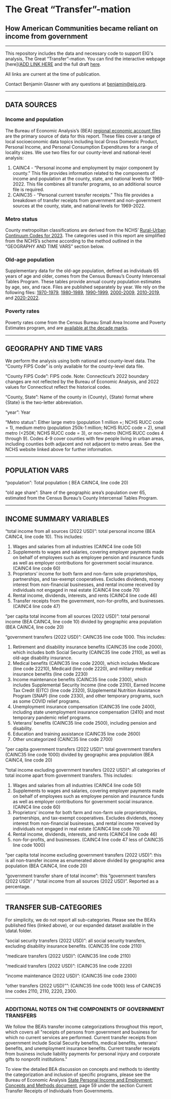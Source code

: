 <h1>The Great “Transfer”-mation</h1>
<h2>How American Communities became reliant on income from government</h2>

***

This repository includes the data and necessary code to support EIG's analysis, The Great “Transfer”-mation. You can find the interactive webpage [here]([ADD LINK HERE](https://eig.org/great-transfermation) and the full draft [here](https://eig.org/wp-content/uploads/2024/09/Great-Transfermation.pdf). 

All links are current at the time of publication.

Contact Benjamin Glasner with any questions at benjamin@eig.org.

***

<h2>DATA SOURCES</h2>

<h3>Income and population</h3>

The Bureau of Economic Analysis’s (BEA) [regional economic account files](https://apps.bea.gov/regional/downloadzip.htm) are the primary source of data for this report. These files cover a range of local socioeconomic data topics including local Gross Domestic Product, Personal Income, and Personal Consumption Expenditures for a range of locality sizes. We use two files for our county-level and national-level analysis:

<ol>
<li>CAINC4 - “Personal income and employment by major component by county.” This file provides information related to the components of income and population at the county, state, and national levels for 1969-2022. This file combines all transfer programs, so an additional source file is required.</li>
<li>CAINC35 - “Personal current transfer receipts.” This file provides a breakdown of transfer receipts from government and non-government sources at the county, state, and national levels for 1969-2022.</li>
</ol>


<h3>Metro status</h3>

County metropolitan classifications are derived from the NCHS’ [Rural-Urban Continuum Codes for 2023](https://www.ers.usda.gov/data-products/rural-urban-continuum-codes.aspx). The categories used in this report are simplified from the NCHS’s scheme according to the method outlined in the “GEOGRAPHY AND TIME VARS” section below.


<h3>Old-age population</h3>

Supplementary data for the old-age population, defined as individuals 65 years of age and older, comes from the Census Bureau’s County Intercensal Tables Program. These tables provide annual county population estimates by age, sex, and race. Files are published separately by year. We rely on the following files: [1970-1979](https://www.census.gov/data/tables/time-series/demo/popest/pre-1980-county.html), [1980-1989](https://www.census.gov/data/tables/time-series/demo/popest/1980s-county.html), [1990-1999](https://www.census.gov/data/tables/time-series/demo/popest/1990s-county.html), [2000-2009](https://www.census.gov/data/datasets/time-series/demo/popest/intercensal-2000-2010-counties.html), [2010-2019](https://www.census.gov/data/tables/time-series/demo/popest/2010s-counties-detail.html), and [2020-2022](https://www.census.gov/data/tables/time-series/demo/popest/2020s-counties-detail.html).



<h3>Poverty rates</h3>

Poverty rates come from the Census Bureau Small Area Income and Poverty Estimates program, and are [available at the decade marks](https://www.census.gov/data/tables/time-series/dec/census-poverty.html).


***

<h2>GEOGRAPHY AND TIME VARS</h2>

We perform the analysis using both national and county-level data. The “County FIPS Code” is only available for the county-level data file.

“County FIPS Code”: FIPS code. 
Note: Connecticut’s 2022 boundary changes are not reflected by the Bureau of Economic Analysis, and 2022 values for Connecticut reflect the historical codes.

“County, State”: Name of the county in {County}, {State} format where {State} is the two-letter abbreviation. 

“year”: Year 

“Metro status”: Either large metro (population 1 million +; NCHS RUCC code = 1), medium metro (population 250k-1 million; NCHS RUCC code = 2), small metro (<250K; NCHS RUCC code = 3), or non-metro (NCHS RUCC codes 4 through 9). Codes 4-9 cover counties with few people living in urban areas, including counties both adjacent and not adjacent to metro areas. See the NCHS website linked above for further information.

***

<h2>POPULATION VARS</h2>

“population”: Total population ( BEA CAINC4, line code 20)

“old age share”: Share of the geographic area’s population over 65, estimated from the Census Bureau’s County Intercensal Tables Program.

***

<h2>INCOME SUMMARY VARIABLES</h2>

“total income from all sources (2022 USD)”: total personal income (BEA CAINC4, line code 10). This includes:
<ol>
<li>Wages and salaries from all industries (CAINC4 line code 50) </li>
<li>Supplements to wages and salaries, covering employer payments made on behalf of employees such as employee pension and insurance funds as well as employer contributions for government social insurance. (CAINC4 line code 60) </li>
<li>Proprietors’ income for both farm and non-farm sole proprietorships, partnerships, and tax-exempt cooperatives. Excludes dividends, money interest from non-financial businesses, and rental income received by individuals not engaged in real estate (CAINC4 line code 70) </li>
<li>Rental income, dividends, interests, and rents (CAINC4 line code 46) </li>
<li>Transfer receipts from the government, non-for-profits, and businesses. (CAINC4 line code 47) </li>
</ol>

“per capita total income from all sources (2022 USD)”: total personal income (BEA CAINC4, line code 10) divided by geographic area population (BEA CAINC4, line code 20)

“government transfers (2022 USD)”: CAINC35 line code 1000. This includes:
<ol>
<li>Retirement and disability insurance benefits (CAINC35 line code 2000), which includes both Social Security (CAINC35 line code 2110), as well as old-age disability insurance. </li>
<li>Medical benefits (CAINC35 line code 2200), which includes Medicare (line code 22210), Medicaid (line code 2220), and military medical insurance benefits (line code 2230) </li>
<li>Income maintenance benefits (CAINC35 line code 2300), which includes Supplemental Security Income (line code 2310), Earned Income Tax Credit (EITC) (line code 2320), SUpplemental Nutrition Assistance Program (SNAP) (line code 2330), and other temporary programs, such as some COVID relief programs. </li>
<li>Unemployment insurance compensation (CAINC35 line code 2400), including state unemployment insurance compensation (2410) and most temporary pandemic relief programs. </li>
<li>Veterans’ benefits (CAINC35 line code 2500), including pension and disability. </li>
<li>Education and training assistance (CAINC35 line code 2600) </li>
<li>Other uncategorized (CAINC35 line code 2700) </li>
</ol>

“per capita government transfers (2022 USD)”: total government transfers (CAINC35 line code 1000) divided by geographic area population (BEA CAINC4, line code 20)


“total income excluding government transfers (2022 USD)”: all categories of total income apart from government transfers. This includes:
<ol>
<li>Wages and salaries from all industries (CAINC4 line code 50) </li>
<li>Supplements to wages and salaries, covering employer payments made on behalf of employees such as employee pension and insurance funds as well as employer contributions for government social insurance. (CAINC4 line code 60) </li>
<li>Proprietors’ income for both farm and non-farm sole proprietorships, partnerships, and tax-exempt cooperatives. Excludes dividends, money interest from non-financial businesses, and rental income received by individuals not engaged in real estate (CAINC4 line code 70) </li>
<li>Rental income, dividends, interests, and rents (CAINC4 line code 46) </li>
<li>non-for-profits, and businesses. (CAINC4 line code 47 less of CAINC35 line code 1000) </li>
</ol>

“per capita total income excluding government transfers (2022 USD)”: this is all non-transfer income as enumerated above divided by geographic area population (BEA CAINC4, line code 20)

“government transfer share of total income”: this “government transfers (2022 USD)” / “total income from all sources (2022 USD)”. Reported as a percentage.


***

<h2>TRANSFER SUB-CATEGORIES</h2>

For simplicity, we do not report all sub-categories. Please see the BEA’s published files (linked above), or our expanded dataset available in the \data\ folder.

“social security transfers (2022 USD)”: all social security transfers, excluding disability insurance benefits. (CAINC35 line code 2110)

“medicare transfers (2022 USD)”: (CAINC35 line code 2110)

“medicaid transfers (2022 USD)”: (CAINC35 line code 2220)

“income maintenance (2022 USD)”: (CAINC35 line code 2300) 

“other transfers (2022 USD)””: (CAINC35 line code 1000) less of CAINC35 line codes 2110, 2110, 2220, 2300.


***

<h3>ADDITIONAL NOTES ON THE COMPONENTS OF GOVERNMENT TRANSFERS</h3>

We follow the BEA’s transfer income categorizations throughout this report, which covers all "receipts of persons from government and business for which no current services are performed. Current transfer receipts from government include Social Security benefits, medical benefits, veterans' benefits, and unemployment insurance benefits. Current transfer receipts from business include liability payments for personal injury and corporate gifts to nonprofit institutions."

To view the detailed BEA discussion on concepts and methods to identity the categorization and inclusion of specific programs, please see the Bureau of Economic Analysis [State Personal Income and Employment: Concepts and Methods document](https://www.bea.gov/system/files/methodologies/SPI-Methodology.pdf), page 59 under the section Current Transfer Receipts of Individuals from Governments.
